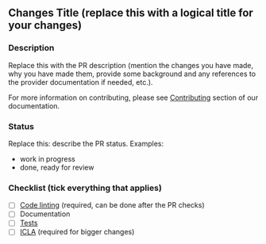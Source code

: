 ## Changes Title (replace this with a logical title for your changes)

### Description

Replace this with the PR description (mention the changes you have made, why
you have made them, provide some background and any references to the provider
documentation if needed, etc.).

For more information on contributing, please see [Contributing](http://libcloud.readthedocs.org/en/latest/development.html#contributing)
section of our documentation.

### Status

Replace this: describe the PR status. Examples:

- work in progress
- done, ready for review

### Checklist (tick everything that applies)

- [ ] [Code linting](http://libcloud.readthedocs.org/en/latest/development.html#code-style-guide) (required, can be done after the PR checks)
- [ ] Documentation
- [ ] [Tests](http://libcloud.readthedocs.org/en/latest/testing.html)
- [ ] [ICLA](http://libcloud.readthedocs.org/en/latest/development.html#contributing-bigger-changes) (required for bigger changes)
